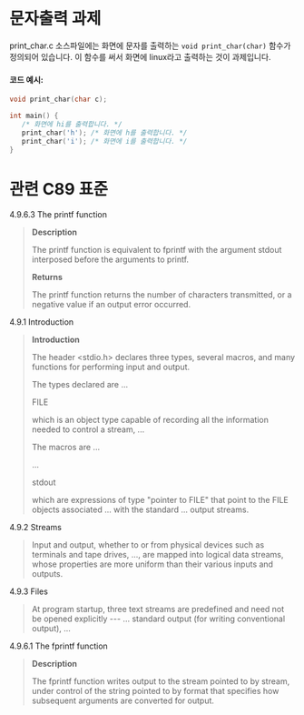 # 문자출력 과제

print_char.c 소스파일에는 화면에 문자를 출력하는 `void print_char(char)` 함수가 정의되어 있습니다.
이 함수를 써서 화면에 linux라고 출력하는 것이 과제입니다.

#### 코드 예시:
```c
void print_char(char c);

int main() {
   /* 화면에 hi를 출력합니다. */
   print_char('h'); /* 화면에 h를 출력합니다. */
   print_char('i'); /* 화면에 i를 출력합니다. */
}
```

# 관련 C89 표준
4.9.6.3 The printf function
>
> **Description**
>
> The printf function is equivalent to fprintf with the argument stdout interposed before the arguments to printf.
>
> **Returns**
>
> The printf function returns the number of characters transmitted, or a negative value if an output error occurred.

4.9.1 Introduction
>
> **Introduction**
>
> The header <stdio.h> declares three types, several macros, and many functions for performing input and output.
>
> The types declared are ...
>
> FILE
>
> which is an object type capable of recording all the information needed to control a stream, ...
>
> The macros are ...
>
> ...
>
> stdout
>
> which are expressions of type "pointer to FILE" that point to the FILE objects associated ... with
> the standard ... output streams.

4.9.2 Streams
>
> Input and output, whether to or from physical devices such as terminals and tape drives, ...,
> are mapped into logical data streams, whose properties are more uniform than their various
> inputs and outputs.

4.9.3 Files
>
> At program startup, three text streams are predefined and need not be opened explicitly ---
> ... standard output (for writing conventional output), ...

4.9.6.1 The fprintf function
>
> **Description**
>
> The fprintf function writes output to the stream pointed to by stream, under control of the string
> pointed to by format that specifies how subsequent arguments are converted for output. 
